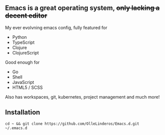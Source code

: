## Emacs is a great operating system, ~~only lacking a decent editor~~

My ever evolvning emacs config, fully featured for

* Python
* TypeScript
* Clojure
* ClojureScript

Good enough for

* Go
* Shell
* JavaScript
* HTML5 / SCSS

Also has workspaces, git, kubernetes, project management and much more!  

## Installation
```
cd ~ && git clone https://github.com/OlleLinderos/Emacs.d.git ~/.emacs.d
```
